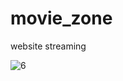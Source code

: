 # movie_zone
 website streaming
 
![6](https://user-images.githubusercontent.com/60658277/223304794-a786da80-2356-4ddb-9cb2-8cd0dbc9a90d.png)
